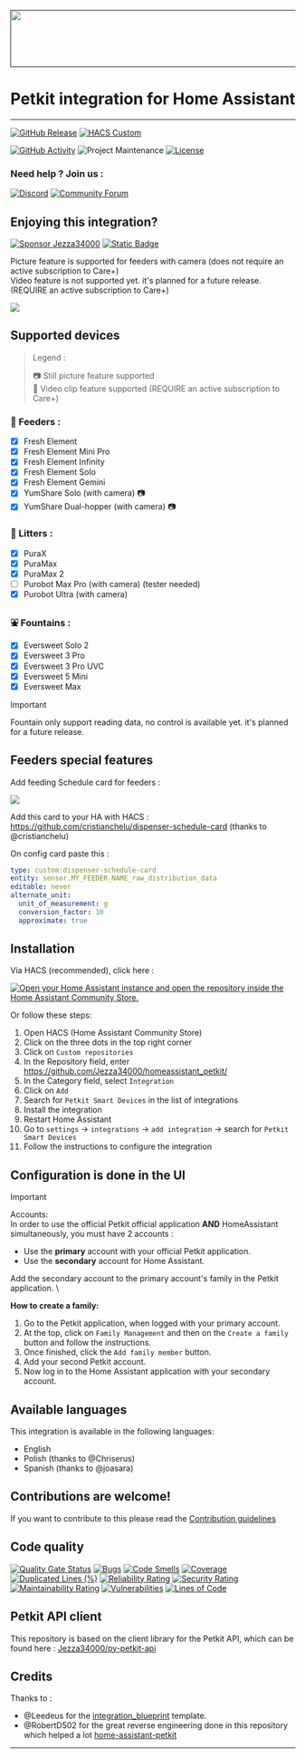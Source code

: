 <a href=""><img src="https://raw.githubusercontent.com/Jezza34000/homeassistant_petkit/refs/heads/master/images/petkit_logo.png" width="512" height="101"></a>

# Petkit integration for Home Assistant

---

[![GitHub Release][releases-shield]][releases] [![HACS Custom](https://img.shields.io/badge/HACS-Custom-orange.svg?style=for-the-badge&color=41BDF5)](https://hacs.xyz/docs/faq/custom_repositories)

[![GitHub Activity][commits-shield]][commits] ![Project Maintenance][maintenance-shield] [![License][license-shield]](LICENSE)

### Need help ? Join us :

[![Discord][discord-shield]][discord]
[![Community Forum][forum-shield]][forum]

## Enjoying this integration?

[![Sponsor Jezza34000](https://img.shields.io/badge/sponsor-Jezza34000-blue.svg?style=for-the-badge&logo=githubsponsors&color=EA4AAA)](https://github.com/sponsors/Jezza34000) [![Static Badge](https://img.shields.io/badge/Donate-buy_me_a_coffee-yellow.svg?style=for-the-badge&logo=buy-me-a-coffee)](https://buymeacoffee.com/jezza)

Picture feature is supported for feeders with camera (does not require an active subscription to Care+) \
Video feature is not supported yet. it's planned for a future release. (REQUIRE an active subscription to Care+)

<a href=""><img src="https://raw.githubusercontent.com/Jezza34000/homeassistant_petkit/refs/heads/master/images/last_event.png"></a>

## Supported devices

> Legend :
>
> :camera: Still picture feature supported \
> :movie_camera: Video clip feature supported (REQUIRE an active subscription to Care+)

### :poultry_leg: Feeders :

- [x] Fresh Element
- [x] Fresh Element Mini Pro
- [x] Fresh Element Infinity
- [x] Fresh Element Solo
- [x] Fresh Element Gemini
- [x] YumShare Solo (with camera) :camera:
- [x] YumShare Dual-hopper (with camera) :camera:

### :toilet: Litters :

- [x] PuraX
- [x] PuraMax
- [x] PuraMax 2
- [ ] Purobot Max Pro (with camera) (tester needed)
- [x] Purobot Ultra (with camera)

### :fountain: Fountains :

- [x] Eversweet Solo 2
- [x] Eversweet 3 Pro
- [x] Eversweet 3 Pro UVC
- [x] Eversweet 5 Mini
- [x] Eversweet Max

> [!IMPORTANT]
> Fountain only support reading data, no control is available yet. it's planned for a future release.

## Feeders special features

Add feeding Schedule card for feeders :

<a href=""><img src="https://raw.githubusercontent.com/Jezza34000/homeassistant_petkit/refs/heads/master/images/feed_plan.png"></a>

Add this card to your HA with HACS : https://github.com/cristianchelu/dispenser-schedule-card (thanks to @cristianchelu)

On config card paste this :

```yaml
type: custom:dispenser-schedule-card
entity: sensor.MY_FEEDER_NAME_raw_distribution_data
editable: never
alternate_unit:
  unit_of_measurement: g
  conversion_factor: 10
  approximate: true
```

## Installation

Via HACS (recommended), click here :

[![Open your Home Assistant instance and open the repository inside the Home Assistant Community Store.](https://my.home-assistant.io/badges/hacs_repository.svg?style=flat-square)](https://my.home-assistant.io/redirect/hacs_repository/?owner=Jezza34000&repository=homeassistant_petkit&category=integration)

Or follow these steps:

1. Open HACS (Home Assistant Community Store)
2. Click on the three dots in the top right corner
3. Click on `Custom repositories`
4. In the Repository field, enter https://github.com/Jezza34000/homeassistant_petkit/
5. In the Category field, select `Integration`
6. Click on `Add`
7. Search for `Petkit Smart Devices` in the list of integrations
8. Install the integration
9. Restart Home Assistant
10. Go to `settings` -> `integrations` -> `add integration` -> search for `Petkit Smart Devices`
11. Follow the instructions to configure the integration

## Configuration is done in the UI

> [!IMPORTANT]
> Accounts: \
> In order to use the official Petkit official application **AND** HomeAssistant simultaneously, you must have 2 accounts :
>
> - Use the **primary** account with your official Petkit application.
> - Use the **secondary** account for Home Assistant.
>
> Add the secondary account to the primary account's family in the Petkit application. \
>
> **How to create a family:**
>
> 1. Go to the Petkit application, when logged with your primary account.
> 2. At the top, click on `Family Management` and then on the `Create a family` button and follow the instructions.
> 3. Once finished, click the `Add family member` button.
> 4. Add your second Petkit account.
> 5. Now log in to the Home Assistant application with your secondary account.

## Available languages

This integration is available in the following languages:

- English
- Polish (thanks to @Chriserus)
- Spanish (thanks to @joasara)

## Contributions are welcome!

If you want to contribute to this please read the [Contribution guidelines](CONTRIBUTING.md)

## Code quality

[![Quality Gate Status](https://sonarcloud.io/api/project_badges/measure?project=Jezza34000_homeassistant_petkit&metric=alert_status)](https://sonarcloud.io/summary/new_code?id=Jezza34000_homeassistant_petkit)
[![Bugs](https://sonarcloud.io/api/project_badges/measure?project=Jezza34000_homeassistant_petkit&metric=bugs)](https://sonarcloud.io/summary/new_code?id=Jezza34000_homeassistant_petkit)
[![Code Smells](https://sonarcloud.io/api/project_badges/measure?project=Jezza34000_homeassistant_petkit&metric=code_smells)](https://sonarcloud.io/summary/new_code?id=Jezza34000_homeassistant_petkit)
[![Coverage](https://sonarcloud.io/api/project_badges/measure?project=Jezza34000_homeassistant_petkit&metric=coverage)](https://sonarcloud.io/summary/new_code?id=Jezza34000_homeassistant_petkit)
[![Duplicated Lines (%)](https://sonarcloud.io/api/project_badges/measure?project=Jezza34000_homeassistant_petkit&metric=duplicated_lines_density)](https://sonarcloud.io/summary/new_code?id=Jezza34000_homeassistant_petkit)
[![Reliability Rating](https://sonarcloud.io/api/project_badges/measure?project=Jezza34000_homeassistant_petkit&metric=reliability_rating)](https://sonarcloud.io/summary/new_code?id=Jezza34000_homeassistant_petkit)
[![Security Rating](https://sonarcloud.io/api/project_badges/measure?project=Jezza34000_homeassistant_petkit&metric=security_rating)](https://sonarcloud.io/summary/new_code?id=Jezza34000_homeassistant_petkit)
[![Maintainability Rating](https://sonarcloud.io/api/project_badges/measure?project=Jezza34000_homeassistant_petkit&metric=sqale_rating)](https://sonarcloud.io/summary/new_code?id=Jezza34000_homeassistant_petkit)
[![Vulnerabilities](https://sonarcloud.io/api/project_badges/measure?project=Jezza34000_homeassistant_petkit&metric=vulnerabilities)](https://sonarcloud.io/summary/new_code?id=Jezza34000_homeassistant_petkit)
[![Lines of Code](https://sonarcloud.io/api/project_badges/measure?project=Jezza34000_homeassistant_petkit&metric=ncloc)](https://sonarcloud.io/summary/new_code?id=Jezza34000_homeassistant_petkit)

## Petkit API client

This repository is based on the client library for the Petkit API, which can be found here : [Jezza34000/py-petkit-api](https://github.com/Jezza34000/py-petkit-api)

## Credits

Thanks to :

- @Leedeus for the [integration_blueprint](https://github.com/ludeeus/integration_blueprint) template.
- @RobertD502 for the great reverse engineering done in this repository which helped a lot [home-assistant-petkit](https://github.com/RobertD502/home-assistant-petkit)

---

[homeassistant_petkit]: https://github.com/Jezza34000/homeassistant_petkit
[commits-shield]: https://img.shields.io/github/commit-activity/y/Jezza34000/homeassistant_petkit.svg?style=for-the-badge&color=788B95
[commits]: https://github.com/Jezza34000/homeassistant_petkit/commits/main
[discord]: https://discord.gg/bYQWBc9d
[discord-shield]: https://img.shields.io/discord/1318098700379361362.svg?style=for-the-badge&label=Discord&logo=discord&color=5865F2
[forum-shield]: https://img.shields.io/badge/community-forum-brightgreen.svg?style=for-the-badge&label=Home%20Assistant%20Community&logo=homeassistant&color=18bcf2
[forum]: https://community.home-assistant.io/
[license-shield]: https://img.shields.io/github/license/Jezza34000/homeassistant_petkit.svg?style=for-the-badge&color=788B95
[maintenance-shield]: https://img.shields.io/badge/maintainer-Jezza34000-blue.svg?style=for-the-badge&color=788B95
[releases-shield]: https://img.shields.io/github/release/Jezza34000/homeassistant_petkit.svg?style=for-the-badge&color=41BDF5
[releases]: https://github.com/Jezza34000/homeassistant_petkit/releases
